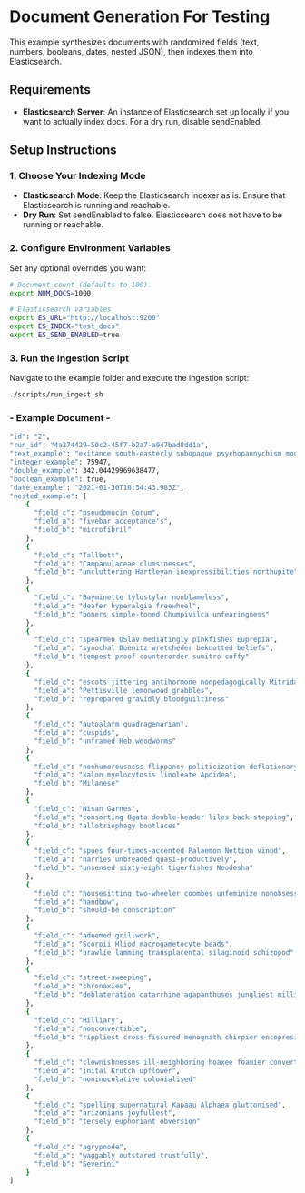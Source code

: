 # Document Generation For Testing

This example synthesizes documents with randomized fields (text, numbers, booleans, dates, nested JSON), then indexes
them into Elasticsearch.

## Requirements

- **Elasticsearch Server**: An instance of Elasticsearch set up locally if you want to actually index docs. For a dry run, disable sendEnabled.

## Setup Instructions

### 1. Choose Your Indexing Mode

- **Elasticsearch Mode**: Keep the Elasticsearch indexer as is. Ensure that Elasticsearch is running and reachable. 
- **Dry Run**: Set sendEnabled to false. Elasticsearch does not have to be running or reachable.
    
### 2. Configure Environment Variables

Set any optional overrides you want:
    
```bash
# Document count (defaults to 100).
export NUM_DOCS=1000

# Elasticsearch variables
export ES_URL="http://localhost:9200"
export ES_INDEX="test_docs"
export ES_SEND_ENABLED=true
```
    
### 3. Run the Ingestion Script
Navigate to the example folder and execute the ingestion script:
```bash
./scripts/run_ingest.sh
```

### - Example Document -
```bash
"id": "2",
"run_id": "4a274429-50c2-45f7-b2a7-a947bad8dd1a",
"text_example": "exitance south-easterly subopaque psychopannychism moustached Vernen symptomless inring Fremontodendron biotas Nodarse Rhody seldomcy beshaming submental dichotomistic techiest inorderly",
"integer_example": 75947,
"double_example": 342.04429969638477,
"boolean_example": true,
"date_example": "2021-01-30T18:34:43.983Z",
"nested_example": [
    {
      "field_c": "pseudomucin Corum",
      "field_a": "fivebar acceptance's",
      "field_b": "microfibril"
    },
    {
      "field_c": "Tallbott",
      "field_a": "Campanulaceae clumsinesses",
      "field_b": "uncluttering Hartleyan inexpressibilities northupite"
    },
    {
      "field_c": "Bayminette tylostylar nonblameless",
      "field_a": "deafer hyperalgia freewheel",
      "field_b": "boners simple-toned Chumpivilca unfearingness"
    },
    {
      "field_c": "spearmen OSlav mediatingly pinkfishes Euprepia",
      "field_a": "synochal Doenitz wretcheder beknotted beliefs",
      "field_b": "tempest-proof counterorder sumitro cuffy"
    },
    {
      "field_c": "escots jittering antihormone nonpedagogically Mitridae",
      "field_a": "Pettisville lemonwood grabbles",
      "field_b": "reprepared gravidly bloodguiltiness"
    },
    {
      "field_c": "autoalarm quadragenarian",
      "field_a": "cuspids",
      "field_b": "unframed Heb woodworms"
    },
    {
      "field_c": "nonhumorousness flippancy politicization deflationary silkwoman",
      "field_a": "kalon myelocytosis linoleate Apoidea",
      "field_b": "Milanese"
    },
    {
      "field_c": "Nisan Garnes",
      "field_a": "consorting Ogata double-header liles back-stepping",
      "field_b": "allotriophagy bootlaces"
    },
    {
      "field_c": "spues four-times-accented Palaemon Nettion vinod",
      "field_a": "harries unbreaded quasi-productively",
      "field_b": "unsensed sixty-eight tigerfishes Neodesha"
    },
    {
      "field_c": "housesitting two-wheeler coombes unfeminize nonobsessive",
      "field_a": "handbow",
      "field_b": "should-be conscription"
    },
    {
      "field_c": "adeemed grillwork",
      "field_a": "Scorpii Hliod macrogametocyte beads",
      "field_b": "brawlie lamming transplacental silaginoid schizopod"
    },
    {
      "field_c": "street-sweeping",
      "field_a": "chronaxies",
      "field_b": "deblateration catarrhine agapanthuses jungliest milliards"
    },
    {
      "field_c": "Hilliary",
      "field_a": "nonconvertible",
      "field_b": "rippliest cross-fissured menognath chirpier encopresis"
    },
    {
      "field_c": "clownishnesses ill-neighboring hoaxee foamier convertor",
      "field_a": "inital Krutch upflower",
      "field_b": "noninoculative colonialised"
    },
    {
      "field_c": "spelling supernatural Kapaau Alphaea gluttonised",
      "field_a": "arizonians joyfullest",
      "field_b": "tersely euphoriant obversion"
    },
    {
      "field_c": "agrypnode",
      "field_a": "waggably outstared trustfully",
      "field_b": "Severini"
    }
]
```